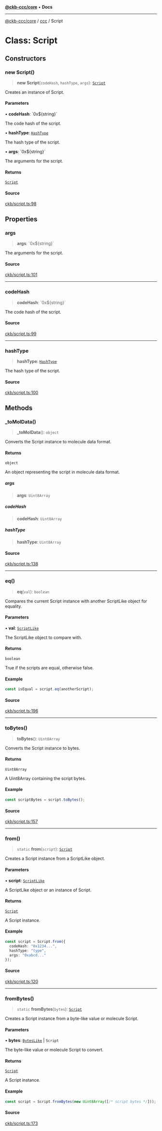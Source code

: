 [**@ckb-ccc/core**](README.md) • **Docs**

***

[@ckb-ccc/core](README.md) / [ccc](Namespace.ccc.md) / Script

# Class: Script

## Constructors

### new Script()

> **new Script**(`codeHash`, `hashType`, `args`): [`Script`](ccc.Class.Script.md)

Creates an instance of Script.

#### Parameters

• **codeHash**: \`0x$\{string\}\`

The code hash of the script.

• **hashType**: [`HashType`](ccc.Type.HashType.md)

The hash type of the script.

• **args**: \`0x$\{string\}\`

The arguments for the script.

#### Returns

[`Script`](ccc.Class.Script.md)

#### Source

[ckb/script.ts:98](https://github.com/SpectreMercury/ccc/blob/1b34760fdeb60ebebc0a7e641c12ef11dff1e7d0/packages/core/src/ckb/script.ts#L98)

## Properties

### args

> **args**: \`0x$\{string\}\`

The arguments for the script.

#### Source

[ckb/script.ts:101](https://github.com/SpectreMercury/ccc/blob/1b34760fdeb60ebebc0a7e641c12ef11dff1e7d0/packages/core/src/ckb/script.ts#L101)

***

### codeHash

> **codeHash**: \`0x$\{string\}\`

The code hash of the script.

#### Source

[ckb/script.ts:99](https://github.com/SpectreMercury/ccc/blob/1b34760fdeb60ebebc0a7e641c12ef11dff1e7d0/packages/core/src/ckb/script.ts#L99)

***

### hashType

> **hashType**: [`HashType`](ccc.Type.HashType.md)

The hash type of the script.

#### Source

[ckb/script.ts:100](https://github.com/SpectreMercury/ccc/blob/1b34760fdeb60ebebc0a7e641c12ef11dff1e7d0/packages/core/src/ckb/script.ts#L100)

## Methods

### \_toMolData()

> **\_toMolData**(): `object`

Converts the Script instance to molecule data format.

#### Returns

`object`

An object representing the script in molecule data format.

##### args

> **args**: `Uint8Array`

##### codeHash

> **codeHash**: `Uint8Array`

##### hashType

> **hashType**: `Uint8Array`

#### Source

[ckb/script.ts:138](https://github.com/SpectreMercury/ccc/blob/1b34760fdeb60ebebc0a7e641c12ef11dff1e7d0/packages/core/src/ckb/script.ts#L138)

***

### eq()

> **eq**(`val`): `boolean`

Compares the current Script instance with another ScriptLike object for equality.

#### Parameters

• **val**: [`ScriptLike`](ccc.Type.ScriptLike.md)

The ScriptLike object to compare with.

#### Returns

`boolean`

True if the scripts are equal, otherwise false.

#### Example

```typescript
const isEqual = script.eq(anotherScript);
```

#### Source

[ckb/script.ts:196](https://github.com/SpectreMercury/ccc/blob/1b34760fdeb60ebebc0a7e641c12ef11dff1e7d0/packages/core/src/ckb/script.ts#L196)

***

### toBytes()

> **toBytes**(): `Uint8Array`

Converts the Script instance to bytes.

#### Returns

`Uint8Array`

A Uint8Array containing the script bytes.

#### Example

```typescript
const scriptBytes = script.toBytes();
```

#### Source

[ckb/script.ts:157](https://github.com/SpectreMercury/ccc/blob/1b34760fdeb60ebebc0a7e641c12ef11dff1e7d0/packages/core/src/ckb/script.ts#L157)

***

### from()

> `static` **from**(`script`): [`Script`](ccc.Class.Script.md)

Creates a Script instance from a ScriptLike object.

#### Parameters

• **script**: [`ScriptLike`](ccc.Type.ScriptLike.md)

A ScriptLike object or an instance of Script.

#### Returns

[`Script`](ccc.Class.Script.md)

A Script instance.

#### Example

```typescript
const script = Script.from({
  codeHash: "0x1234...",
  hashType: "type",
  args: "0xabcd..."
});
```

#### Source

[ckb/script.ts:120](https://github.com/SpectreMercury/ccc/blob/1b34760fdeb60ebebc0a7e641c12ef11dff1e7d0/packages/core/src/ckb/script.ts#L120)

***

### fromBytes()

> `static` **fromBytes**(`bytes`): [`Script`](ccc.Class.Script.md)

Creates a Script instance from a byte-like value or molecule Script.

#### Parameters

• **bytes**: [`BytesLike`](ccc.Type.BytesLike.md) \| `Script`

The byte-like value or molecule Script to convert.

#### Returns

[`Script`](ccc.Class.Script.md)

A Script instance.

#### Example

```typescript
const script = Script.fromBytes(new Uint8Array([/* script bytes */]));
```

#### Source

[ckb/script.ts:173](https://github.com/SpectreMercury/ccc/blob/1b34760fdeb60ebebc0a7e641c12ef11dff1e7d0/packages/core/src/ckb/script.ts#L173)
